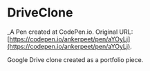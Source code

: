 # DriveClone
 _A Pen created at CodePen.io. Original URL: [https://codepen.io/ankerpeet/pen/aYOyLj](https://codepen.io/ankerpeet/pen/aYOyLj).

 Google Drive clone created as a portfolio piece.